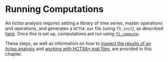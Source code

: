 # Running Computations
<!--{#sec:calculating}-->

An *hctsa* analysis requires setting a library of time series, master operations and operations, and generates a `HCTSA.mat` file (using `TS_init`), as described [here](input_files.md).
Once this is set up, computations are run using [`TS_compute`](running_computations.md).

These steps, as well as information on how to [inspect the results of an *hctsa* analysis](dealing_with_errors.md) and [working with HCTSA*.mat files](working_with_hctsa_files), are provided in this chapter.
